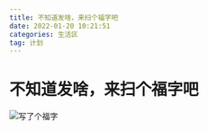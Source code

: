 ```yaml
---
title: 不知道发啥，来扫个福字吧
date: 2022-01-20 10:21:51
categories: 生活区
tag: 计划
---
```


# 不知道发啥，来扫个福字吧

![写了个福字](https://s4.ax1x.com/2022/01/21/7WmhdK.jpg)